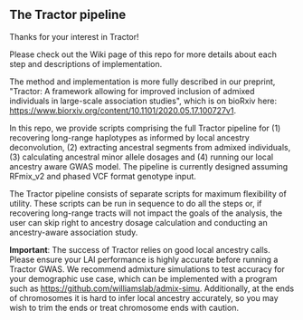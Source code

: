 ## The Tractor pipeline

Thanks for your interest in Tractor!

Please check out the Wiki page of this repo for more details about each step and descriptions of implementation.

The method and implementation is more fully described in our preprint, "Tractor: A framework allowing for improved inclusion of admixed individuals in large-scale association studies", which is on bioRxiv here: https://www.biorxiv.org/content/10.1101/2020.05.17.100727v1.

In this repo, we provide scripts comprising the full Tractor pipeline for (1) recovering long-range haplotypes as informed by local ancestry deconvolution, (2) extracting ancestral segments from admixed individuals, (3) calculating ancestral minor allele dosages and (4) running our local ancestry aware GWAS model. The pipeline is currently designed assuming RFmix_v2 and phased VCF format genotype input.

The Tractor pipeline consists of separate scripts for maximum flexibility of utility. These scripts can be run in sequence to do all the steps or, if recovering long-range tracts will not impact the goals of the analysis, the user can skip right to ancestry dosage calculation and conducting an ancestry-aware association study.


**Important**: The success of Tractor relies on good local ancestry calls. Please ensure your LAI performance is highly accurate before running a Tractor GWAS. We recommend admixture simulations to test accuracy for your demographic use case, which can be implemented with a program such as https://github.com/williamslab/admix-simu. Additionally, at the ends of chromosomes it is hard to infer local ancestry accurately, so you may wish to trim the ends or treat chromosome ends with caution.

